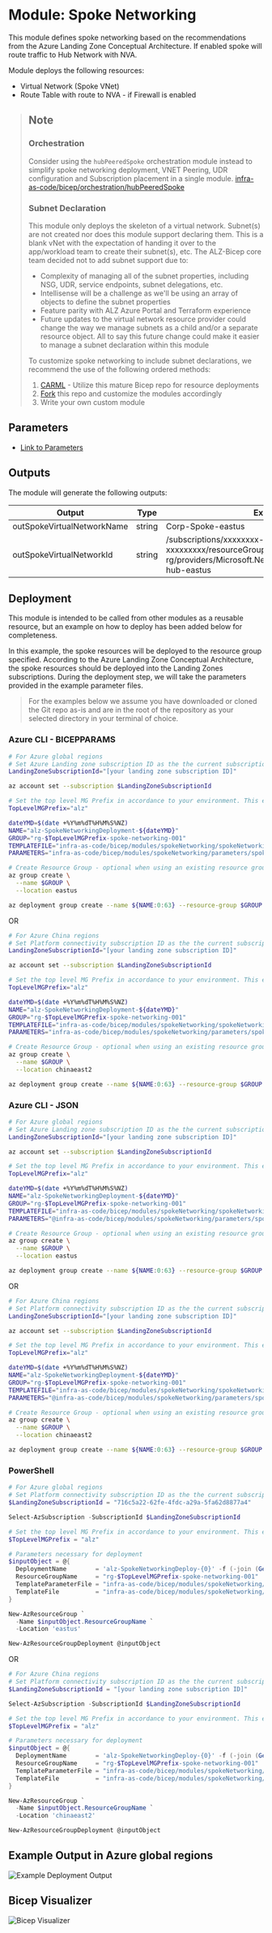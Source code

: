 # Module: Spoke Networking

This module defines spoke networking based on the recommendations from the Azure Landing Zone Conceptual Architecture. If enabled spoke will route traffic to Hub Network with NVA.

Module deploys the following resources:

- Virtual Network (Spoke VNet)
- Route Table with route to NVA - if Firewall is enabled

> ## Note
>
> ### Orchestration
>
> Consider using the `hubPeeredSpoke` orchestration module instead to simplify spoke networking deployment, VNET Peering, UDR configuration and Subscription placement in a single module. [infra-as-code/bicep/orchestration/hubPeeredSpoke](https://github.com/Azure/ALZ-Bicep/tree/main/infra-as-code/bicep/orchestration/hubPeeredSpoke)
>
> ### Subnet Declaration
>
> This module only deploys the skeleton of a virtual network. Subnet(s) are not created nor does this module support declaring them. This is a blank vNet with the expectation of handing it over to the app/workload team to create their subnet(s), etc. The ALZ-Bicep core team decided not to add subnet support due to:
>
> - Complexity of managing all of the subnet properties, including NSG, UDR, service endpoints, subnet delegations, etc.
> - Intellisense will be a challenge as we'll be using an array of objects to define the subnet properties
> - Feature parity with ALZ Azure Portal and Terraform experience
> - Future updates to the virtual network resource provider could change the way we manage subnets as a child and/or a separate resource object. All to say this future change could make it easier to manage a subnet declaration within this module
>
> To customize spoke networking to include subnet declarations, we recommend the use of the following ordered methods:
>
> 1. [CARML](https://aka.ms/carml) - Utilize this mature Bicep repo for resource deployments
> 2. [Fork](https://docs.github.com/en/get-started/quickstart/fork-a-repo) this repo and customize the modules accordingly
> 3. Write your own custom module

## Parameters

- [Link to Parameters](generateddocs/spokeNetworking.bicep.md)

## Outputs

The module will generate the following outputs:

| Output                      | Type   | Example                                                                                                                                             |
| --------------------------- | ------ | --------------------------------------------------------------------------------------------------------------------------------------------------- |
| outSpokeVirtualNetworkName | string | Corp-Spoke-eastus                                                                                                                                   |
| outSpokeVirtualNetworkId    | string | /subscriptions/xxxxxxxx-xxxx-xxxx-xxxxx-xxxxxxxxx/resourceGroups/net-core-hub-eastus-rg/providers/Microsoft.Network/virtualNetworks/vnet-hub-eastus |

## Deployment

This module is intended to be called from other modules as a reusable resource, but an example on how to deploy has been added below for completeness.

In this example, the spoke resources will be deployed to the resource group specified. According to the Azure Landing Zone Conceptual Architecture, the spoke resources should be deployed into the Landing Zones subscriptions. During the deployment step, we will take the parameters provided in the example parameter files.

> For the examples below we assume you have downloaded or cloned the Git repo as-is and are in the root of the repository as your selected directory in your terminal of choice.

### Azure CLI - BICEPPARAMS

```bash
# For Azure global regions
# Set Azure Landing zone subscription ID as the the current subscription
LandingZoneSubscriptionId="[your landing zone subscription ID]"

az account set --subscription $LandingZoneSubscriptionId

# Set the top level MG Prefix in accordance to your environment. This example assumes default 'alz'.
TopLevelMGPrefix="alz"

dateYMD=$(date +%Y%m%dT%H%M%S%NZ)
NAME="alz-SpokeNetworkingDeployment-${dateYMD}"
GROUP="rg-$TopLevelMGPrefix-spoke-networking-001"
TEMPLATEFILE="infra-as-code/bicep/modules/spokeNetworking/spokeNetworking.bicep"
PARAMETERS="infra-as-code/bicep/modules/spokeNetworking/parameters/spokeNetworking.parameters.all.bicepparam"

# Create Resource Group - optional when using an existing resource group
az group create \
  --name $GROUP \
  --location eastus

az deployment group create --name ${NAME:0:63} --resource-group $GROUP --template-file $TEMPLATEFILE --parameters $PARAMETERS
```
OR
```bash
# For Azure China regions
# Set Platform connectivity subscription ID as the the current subscription
LandingZoneSubscriptionId="[your landing zone subscription ID]"

az account set --subscription $LandingZoneSubscriptionId

# Set the top level MG Prefix in accordance to your environment. This example assumes default 'alz'.
TopLevelMGPrefix="alz"

dateYMD=$(date +%Y%m%dT%H%M%S%NZ)
NAME="alz-SpokeNetworkingDeployment-${dateYMD}"
GROUP="rg-$TopLevelMGPrefix-spoke-networking-001"
TEMPLATEFILE="infra-as-code/bicep/modules/spokeNetworking/spokeNetworking.bicep"
PARAMETERS="infra-as-code/bicep/modules/spokeNetworking/parameters/spokeNetworking.parameters.all.bicepparam"

# Create Resource Group - optional when using an existing resource group
az group create \
  --name $GROUP \
  --location chinaeast2

az deployment group create --name ${NAME:0:63} --resource-group $GROUP --template-file $TEMPLATEFILE --parameters $PARAMETERS
```

### Azure CLI - JSON

```bash
# For Azure global regions
# Set Azure Landing zone subscription ID as the the current subscription
LandingZoneSubscriptionId="[your landing zone subscription ID]"

az account set --subscription $LandingZoneSubscriptionId

# Set the top level MG Prefix in accordance to your environment. This example assumes default 'alz'.
TopLevelMGPrefix="alz"

dateYMD=$(date +%Y%m%dT%H%M%S%NZ)
NAME="alz-SpokeNetworkingDeployment-${dateYMD}"
GROUP="rg-$TopLevelMGPrefix-spoke-networking-001"
TEMPLATEFILE="infra-as-code/bicep/modules/spokeNetworking/spokeNetworking.bicep"
PARAMETERS="@infra-as-code/bicep/modules/spokeNetworking/parameters/spokeNetworking.parameters.all.json"

# Create Resource Group - optional when using an existing resource group
az group create \
  --name $GROUP \
  --location eastus

az deployment group create --name ${NAME:0:63} --resource-group $GROUP --template-file $TEMPLATEFILE --parameters $PARAMETERS
```
OR
```bash
# For Azure China regions
# Set Platform connectivity subscription ID as the the current subscription
LandingZoneSubscriptionId="[your landing zone subscription ID]"

az account set --subscription $LandingZoneSubscriptionId

# Set the top level MG Prefix in accordance to your environment. This example assumes default 'alz'.
TopLevelMGPrefix="alz"

dateYMD=$(date +%Y%m%dT%H%M%S%NZ)
NAME="alz-SpokeNetworkingDeployment-${dateYMD}"
GROUP="rg-$TopLevelMGPrefix-spoke-networking-001"
TEMPLATEFILE="infra-as-code/bicep/modules/spokeNetworking/spokeNetworking.bicep"
PARAMETERS="@infra-as-code/bicep/modules/spokeNetworking/parameters/spokeNetworking.parameters.all.json"

# Create Resource Group - optional when using an existing resource group
az group create \
  --name $GROUP \
  --location chinaeast2

az deployment group create --name ${NAME:0:63} --resource-group $GROUP --template-file $TEMPLATEFILE --parameters $PARAMETERS
```

### PowerShell

```powershell
# For Azure global regions
# Set Platform connectivity subscription ID as the the current subscription
$LandingZoneSubscriptionId = "716c5a22-62fe-4fdc-a29a-5fa62d8877a4"

Select-AzSubscription -SubscriptionId $LandingZoneSubscriptionId

# Set the top level MG Prefix in accordance to your environment. This example assumes default 'alz'.
$TopLevelMGPrefix = "alz"

# Parameters necessary for deployment
$inputObject = @{
  DeploymentName        = 'alz-SpokeNetworkingDeploy-{0}' -f (-join (Get-Date -Format 'yyyyMMddTHHMMssffffZ')[0..63])
  ResourceGroupName     = "rg-$TopLevelMGPrefix-spoke-networking-001"
  TemplateParameterFile = "infra-as-code/bicep/modules/spokeNetworking/parameters/spokeNetworking.parameters.all.json"
  TemplateFile          = "infra-as-code/bicep/modules/spokeNetworking/spokeNetworking.bicep"
}

New-AzResourceGroup `
  -Name $inputObject.ResourceGroupName `
  -Location 'eastus'

New-AzResourceGroupDeployment @inputObject
```
OR
```powershell
# For Azure China regions
# Set Platform connectivity subscription ID as the the current subscription
$LandingZoneSubscriptionId = "[your landing zone subscription ID]"

Select-AzSubscription -SubscriptionId $LandingZoneSubscriptionId

# Set the top level MG Prefix in accordance to your environment. This example assumes default 'alz'.
$TopLevelMGPrefix = "alz"

# Parameters necessary for deployment
$inputObject = @{
  DeploymentName        = 'alz-SpokeNetworkingDeploy-{0}' -f (-join (Get-Date -Format 'yyyyMMddTHHMMssffffZ')[0..63])
  ResourceGroupName     = "rg-$TopLevelMGPrefix-spoke-networking-001"
  TemplateParameterFile = "infra-as-code/bicep/modules/spokeNetworking/parameters/spokeNetworking.parameters.all.json"
  TemplateFile          = "infra-as-code/bicep/modules/spokeNetworking/spokeNetworking.bicep"
}

New-AzResourceGroup `
  -Name $inputObject.ResourceGroupName `
  -Location 'chinaeast2'

New-AzResourceGroupDeployment @inputObject
```

## Example Output in Azure global regions

![Example Deployment Output](media/exampleDeploymentOutput.png "Example Deployment Output in Azure global regions")


## Bicep Visualizer

![Bicep Visualizer](media/bicepVisualizer.png "Bicep Visualizer")
